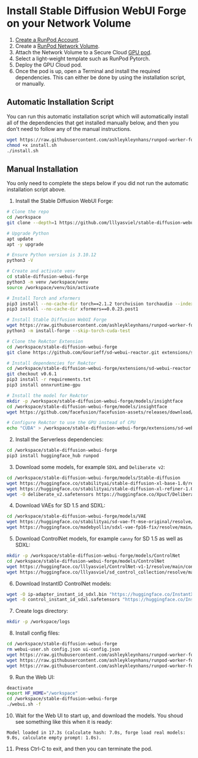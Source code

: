 # Install Stable Diffusion WebUI Forge on your Network Volume

1. [Create a RunPod Account](https://runpod.io?ref=2xxro4sy).
2. Create a [RunPod Network Volume](https://www.runpod.io/console/user/storage).
3. Attach the Network Volume to a Secure Cloud [GPU pod](https://www.runpod.io/console/gpu-secure-cloud).
4. Select a light-weight template such as RunPod Pytorch.
5. Deploy the GPU Cloud pod.
6. Once the pod is up, open a Terminal and install the required
   dependencies. This can either be done by using the installation
   script, or manually.

## Automatic Installation Script

You can run this automatic installation script which will
automatically install all of the dependencies that get installed
manually below, and then you don't need to follow any of the
manual instructions.

```bash
wget https://raw.githubusercontent.com/ashleykleynhans/runpod-worker-forge/main/scripts/install.sh
chmod +x install.sh
./install.sh
```

## Manual Installation

You only need to complete the steps below if you did not run the
automatic installation script above.

1. Install the Stable Diffusion WebUI Forge:
```bash
# Clone the repo
cd /workspace
git clone --depth=1 https://github.com/lllyasviel/stable-diffusion-webui-forge.git

# Upgrade Python
apt update
apt -y upgrade

# Ensure Python version is 3.10.12
python3 -V

# Create and activate venv
cd stable-diffusion-webui-forge
python3 -m venv /workspace/venv
source /workspace/venv/bin/activate

# Install Torch and xformers
pip3 install --no-cache-dir torch==2.1.2 torchvision torchaudio --index-url https://download.pytorch.org/whl/cu121
pip3 install --no-cache-dir xformers==0.0.23.post1

# Install Stable Diffusion WebUI Forge
wget https://raw.githubusercontent.com/ashleykleynhans/runpod-worker-forge/main/install-forge.py
python3 -m install-forge --skip-torch-cuda-test

# Clone the ReActor Extension
cd /workspace/stable-diffusion-webui-forge
git clone https://github.com/Gourieff/sd-webui-reactor.git extensions/sd-webui-reactor

# Install dependencies for ReActor
cd /workspace/stable-diffusion-webui-forge/extensions/sd-webui-reactor
git checkout v0.6.1
pip3 install -r requirements.txt
pip3 install onnxruntime-gpu

# Install the model for ReActor
mkdir -p /workspace/stable-diffusion-webui-forge/models/insightface
cd /workspace/stable-diffusion-webui-forge/models/insightface
wget https://github.com/facefusion/facefusion-assets/releases/download/models/inswapper_128.onnx

# Configure ReActor to use the GPU instead of CPU
echo "CUDA" > /workspace/stable-diffusion-webui-forge/extensions/sd-webui-reactor/last_device.txt
```
2. Install the Serverless dependencies:
```bash
cd /workspace/stable-diffusion-webui-forge
pip3 install huggingface_hub runpod
```
3. Download some models, for example `SDXL` and `Deliberate v2`:
```bash
cd /workspace/stable-diffusion-webui-forge/models/Stable-diffusion
wget https://huggingface.co/stabilityai/stable-diffusion-xl-base-1.0/resolve/main/sd_xl_base_1.0.safetensors
wget https://huggingface.co/stabilityai/stable-diffusion-xl-refiner-1.0/resolve/main/sd_xl_refiner_1.0.safetensors
wget -O deliberate_v2.safetensors https://huggingface.co/XpucT/Deliberate/resolve/main/Deliberate_v2.safetensors
```
4. Download VAEs for SD 1.5 and SDXL:
```bash
cd /workspace/stable-diffusion-webui-forge/models/VAE
wget https://huggingface.co/stabilityai/sd-vae-ft-mse-original/resolve/main/vae-ft-mse-840000-ema-pruned.safetensors
wget https://huggingface.co/madebyollin/sdxl-vae-fp16-fix/resolve/main/sdxl_vae.safetensors
```
5. Download ControlNet models, for example `canny` for SD 1.5 as well as SDXL:
```bash
mkdir -p /workspace/stable-diffusion-webui-forge/models/ControlNet
cd /workspace/stable-diffusion-webui-forge/models/ControlNet
wget https://huggingface.co/lllyasviel/ControlNet-v1-1/resolve/main/control_v11p_sd15_canny.pth
wget https://huggingface.co/lllyasviel/sd_control_collection/resolve/main/diffusers_xl_canny_full.safetensors
```
6. Download InstantID ControlNet models:
```bash
wget -O ip-adapter_instant_id_sdxl.bin "https://huggingface.co/InstantX/InstantID/resolve/main/ip-adapter.bin?download=true"
wget -O control_instant_id_sdxl.safetensors "https://huggingface.co/InstantX/InstantID/resolve/main/ControlNetModel/diffusion_pytorch_model.safetensors?download=true"
```
7. Create logs directory:
```bash
mkdir -p /workspace/logs
```
8. Install config files:
```bash
cd /workspace/stable-diffusion-webui-forge
rm webui-user.sh config.json ui-config.json
wget https://raw.githubusercontent.com/ashleykleynhans/runpod-worker-forge/main/webui-user.sh
wget https://raw.githubusercontent.com/ashleykleynhans/runpod-worker-forge/main/config.json
wget https://raw.githubusercontent.com/ashleykleynhans/runpod-worker-forge/main/ui-config.json
```
9. Run the Web UI:
```bash
deactivate
export HF_HOME="/workspace"
cd /workspace/stable-diffusion-webui-forge
./webui.sh -f
```
10. Wait for the Web UI to start up, and download the models. You shoud
    see something like this when it is ready:
```
Model loaded in 17.3s (calculate hash: 7.0s, forge load real models: 9.0s, calculate empty prompt: 1.0s).
```
11. Press Ctrl-C to exit, and then you can terminate the pod.
